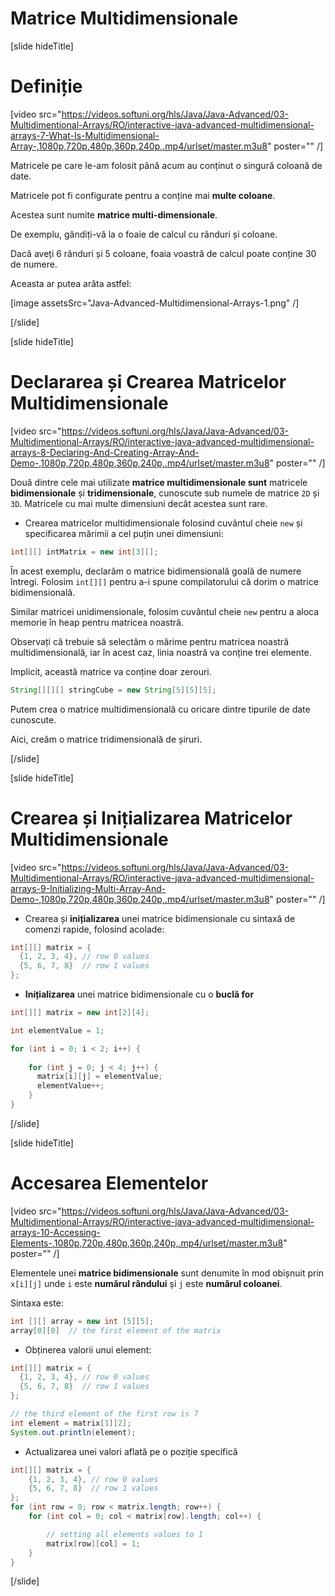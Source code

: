 # Matrice Multidimensionale

[slide hideTitle]

# Definiție

[video src="https://videos.softuni.org/hls/Java/Java-Advanced/03-Multidimentional-Arrays/RO/interactive-java-advanced-multidimensional-arrays-7-What-Is-Multidimensional-Array-,1080p,720p,480p,360p,240p,.mp4/urlset/master.m3u8" poster="" /]

Matricele pe care le-am folosit până acum au conținut o singură coloană de date.

Matricele pot fi configurate pentru a conține mai **multe coloane**.

Acestea sunt numite **matrice multi-dimensionale**.

De exemplu, gândiți-vă la o foaie de calcul cu rânduri și coloane.

Dacă aveți 6 rânduri și 5 coloane, foaia voastră de calcul poate conține 30 de numere.

Aceasta ar putea arăta astfel:

[image assetsSrc="Java-Advanced-Multidimensional-Arrays-1.png" /]

[/slide]

[slide hideTitle]

# Declararea și Crearea Matricelor Multidimensionale

[video src="https://videos.softuni.org/hls/Java/Java-Advanced/03-Multidimentional-Arrays/RO/interactive-java-advanced-multidimensional-arrays-8-Declaring-And-Creating-Array-And-Demo-,1080p,720p,480p,360p,240p,.mp4/urlset/master.m3u8" poster="" /]

Două dintre cele mai utilizate **matrice multidimensionale sunt** matricele **bidimensionale** și **tridimensionale**, cunoscute sub numele de matrice `2D` și `3D`. Matricele cu mai multe dimensiuni decât acestea sunt rare.

- Crearea matricelor multidimensionale folosind cuvântul cheie `new` și specificarea mărimii a cel puțin unei dimensiuni:

```java 
int[][] intMatrix = new int[3][];
```

În acest exemplu, declarăm o matrice bidimensională goală de numere întregi. Folosim `int[][]` pentru a-i spune compilatorului că dorim o matrice bidimensională.

Similar matricei unidimensionale, folosim cuvântul cheie `new` pentru a aloca memorie în heap pentru matricea noastră.

Observați că trebuie să selectăm o mărime pentru matricea noastră multidimensională, iar în acest caz, linia noastră va conține trei elemente.

Implicit, această matrice va conține doar zerouri.

```java 
String[][][] stringCube = new String[5][5][5];
```

Putem crea o matrice multidimensională cu oricare dintre tipurile de date cunoscute.

Aici, creăm o matrice tridimensională de șiruri.

[/slide]


[slide hideTitle]

# Crearea și Inițializarea Matricelor Multidimensionale

[video src="https://videos.softuni.org/hls/Java/Java-Advanced/03-Multidimentional-Arrays/RO/interactive-java-advanced-multidimensional-arrays-9-Initializing-Multi-Array-And-Demo-,1080p,720p,480p,360p,240p,.mp4/urlset/master.m3u8" poster="" /]

- Crearea și **inițializarea** unei matrice bidimensionale cu sintaxă de comenzi rapide, folosind acolade:

```java
int[][] matrix = {
  {1, 2, 3, 4}, // row 0 values
  {5, 6, 7, 8}  // row 1 values
};
```

- **Inițializarea** unei matrice bidimensionale cu o **buclă for**

```java
int[][] matrix = new int[2][4];

int elementValue = 1;

for (int i = 0; i < 2; i++) {
    
    for (int j = 0; j < 4; j++) {
      matrix[i][j] = elementValue;
      elementValue++;
    }
}
```
[/slide]

[slide hideTitle]

# Accesarea Elementelor

[video src="https://videos.softuni.org/hls/Java/Java-Advanced/03-Multidimentional-Arrays/RO/interactive-java-advanced-multidimensional-arrays-10-Accessing-Elements-,1080p,720p,480p,360p,240p,.mp4/urlset/master.m3u8" poster="" /]

Elementele unei **matrice bidimensionale** sunt denumite în mod obișnuit prin `x[i][j]` unde `i` este **numărul rândului** și `j` este **numărul coloanei**.

Sintaxa este:

```java
int [][] array = new int [5][5];
array[0][0]  // the first element of the matrix
```

- Obținerea valorii unui element:

```java live
int[][] matrix = {
  {1, 2, 3, 4}, // row 0 values
  {5, 6, 7, 8}  // row 1 values
};

// the third element of the first row is 7
int element = matrix[1][2]; 
System.out.println(element);

```


- Actualizarea unei valori aflată pe o poziție specifică

```java 
int[][] matrix = {
    {1, 2, 3, 4}, // row 0 values
    {5, 6, 7, 8}  // row 1 values
};
for (int row = 0; row < matrix.length; row++) {
    for (int col = 0; col < matrix[row].length; col++) {

        // setting all elements values to 1
        matrix[row][col] = 1;
    }
}
```

[/slide]
